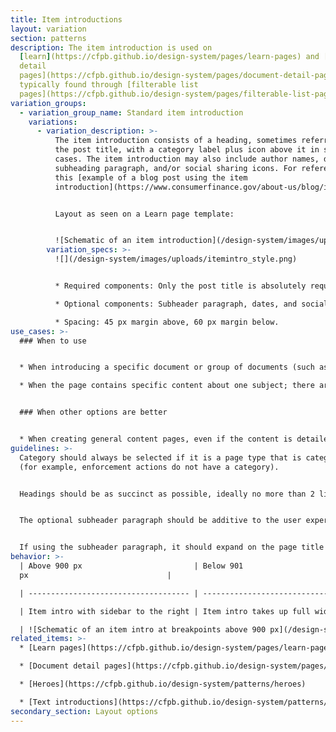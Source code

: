 ```yaml
---
title: Item introductions
layout: variation
section: patterns
description: The item introduction is used on
  [learn](https://cfpb.github.io/design-system/pages/learn-pages) and [document
  detail
  pages](https://cfpb.github.io/design-system/pages/document-detail-pages)
  typically found through [filterable list
  pages](https://cfpb.github.io/design-system/pages/filterable-list-pages).
variation_groups:
  - variation_group_name: Standard item introduction
    variations:
      - variation_description: >-
          The item introduction consists of a heading, sometimes referred to as
          the post title, with a category label plus icon above it in some
          cases. The item introduction may also include author names, date,
          subheading paragraph, and/or social sharing icons. For reference, see
          this [example of a blog post using the item
          introduction](https://www.consumerfinance.gov/about-us/blog/innovation-spotlight-providing-adverse-action-notices-when-using-ai-ml-models/).


          Layout as seen on a Learn page template:


          ![Schematic of an item introduction](/design-system/images/uploads/itemintro_intro.png)
        variation_specs: >-
          ![](/design-system/images/uploads/itemintro_style.png)


          * Required components: Only the post title is absolutely required and the category label should be used in the vast majority of cases. (Category label minicons are optional.)

          * Optional components: Subheader paragraph, dates, and social sharing icons.

          * Spacing: 45 px margin above, 60 px margin below.
use_cases: >-
  ### When to use


  * When introducing a specific document or group of documents (such as a report, rule, or enforcement action) linked through a filterable list.

  * When the page contains specific content about one subject; there aren’t any child pages that drill down to anything more specific.


  ### When other options are better


  * When creating general content pages, even if the content is detailed or lengthy.
guidelines: >-
  Category should always be selected if it is a page type that is categorized
  (for example, enforcement actions do not have a category).


  Headings should be as succinct as possible, ideally no more than 2 lines at max column width; 80 characters or less.


  The optional subheader paragraph should be additive to the user experience. Most pages currently using this component do not use the subheader element.


  If using the subheader paragraph, it should expand on the page title and help explain why the reader should care. No more than 2 sentences; 50 words.
behavior: >-
  | Above 900 px                         | Below 901
  px                               |

  | ------------------------------------ | ------------------------------------------ |

  | Item intro with sidebar to the right | Item intro takes up full width of viewport |

  | ![Schematic of an item intro at breakpoints above 900 px](/design-system/images/uploads/itemintro_behavior1.png) | ![schematic of an item intro at breakpionts below 901 px](/design-system/images/uploads/itemintro_behavior2.png) |
related_items: >-
  * [Learn pages](https://cfpb.github.io/design-system/pages/learn-pages) 

  * [Document detail pages](https://cfpb.github.io/design-system/pages/document-detail-pages)  

  * [Heroes](https://cfpb.github.io/design-system/patterns/heroes)

  * [Text introductions](https://cfpb.github.io/design-system/patterns/text-introductions)
secondary_section: Layout options
---
```

